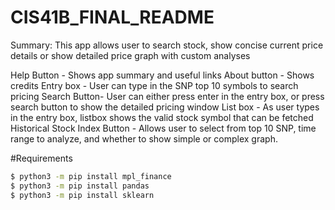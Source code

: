 # CIS41B_FINAL_README

Summary:
This app allows user to search stock, show concise current price details or show detailed price graph with custom analyses

Help Button  - Shows app summary and useful links
About button - Shows credits
Entry box    - User can type in the SNP top 10 symbols to search pricing
Search Button- User can either press enter in the entry box, or press search button to show the detailed pricing window
List box     - As user types in the entry box, listbox shows the valid stock symbol that can be fetched
Historical Stock Index Button - Allows user to select from top 10 SNP, time range to analyze, and whether to show simple or complex graph.

#Requirements
```bash
$ python3 -m pip install mpl_finance
$ python3 -m pip install pandas
$ python3 -m pip install sklearn
```
